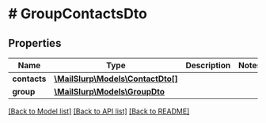 # # GroupContactsDto

## Properties

Name | Type | Description | Notes
------------ | ------------- | ------------- | -------------
**contacts** | [**\MailSlurp\Models\ContactDto[]**](ContactDto) |  | 
**group** | [**\MailSlurp\Models\GroupDto**](GroupDto) |  | 

[[Back to Model list]](../../README#documentation-for-models) [[Back to API list]](../../README#documentation-for-api-endpoints) [[Back to README]](../../README)


